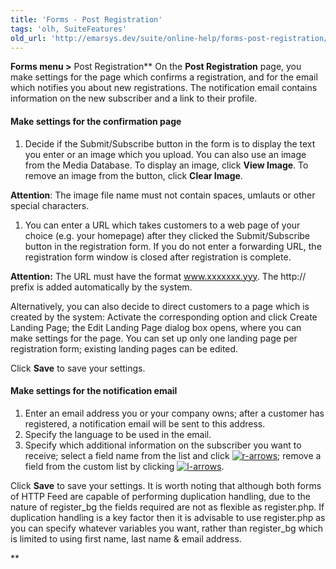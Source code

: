 ```yaml
---
title: 'Forms - Post Registration'
tags: 'olh, SuiteFeatures'
old_url: 'http://emarsys.dev/suite/online-help/forms-post-registration/'
---
```


**Forms menu >** Post Registration** On the **Post Registration** page, you make settings for the page which confirms a registration, and for the email which notifies you about new registrations. The notification email contains information on the new subscriber and a link to their profile.

#### Make settings for the confirmation page

1. Decide if the Submit/Subscribe button in the form is to display the text you enter or an image which you upload. You can also use an image from the Media Database. To display an image, click **View Image**. To remove an image from the button, click **Clear Image**.
 
**Attention**: The image file name must not contain spaces, umlauts or other special characters.

1. You can enter a URL which takes customers to a web page of your choice (e.g. your homepage) after they clicked the Submit/Subscribe button in the registration form. If you do not enter a forwarding URL, the registration form window is closed after registration is complete.
 
**Attention:** The URL must have the format www.xxxxxxx.yyy. The http:// prefix is added automatically by the system.

Alternatively, you can also decide to direct customers to a page which is created by the system: Activate the corresponding option and click Create Landing Page; the Edit Landing Page dialog box opens, where you can make settings for the page. You can set up only one landing page per registration form; existing landing pages can be edited.

 Click **Save** to save your settings.

#### Make settings for the notification email

1. Enter an email address you or your company owns; after a customer has registered, a notification email will be sent to this address.
2. Specify the language to be used in the email.
3. Specify which additional information on the subscriber you want to receive; select a field name from the list and click [![r-arrows](/assets/images/r-arrows.png)](/assets/images/r-arrows.png); remove a field from the custom list by clicking [![l-arrows](/assets/images/l-arrows.png)](/assets/images/l-arrows.png).

 Click **Save** to save your settings. It is worth noting that although both forms of HTTP Feed are capable of performing duplication handling, due to the nature of register_bg the fields required are not as flexible as register.php. If duplication handling is a key factor then it is advisable to use register.php as you can specify whatever variables you want, rather than register_bg which is limited to using first name, last name & email address.

**